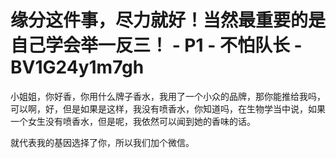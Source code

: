 # 缘分这件事，尽力就好！当然最重要的是自己学会举一反三！ - P1 - 不怕队长 - BV1G24y1m7gh

小姐姐，你好香，你用什么牌子香水，我用了一个小众的品牌，那你能推给我吗，可以啊，好，但是如果是这样，我没有喷香水，你知道吗，在生物学当中说，如果一个女生没有喷香水，但是呢，我依然可以闻到她的香味的话。

就代表我的基因选择了你，所以我们加个微信。